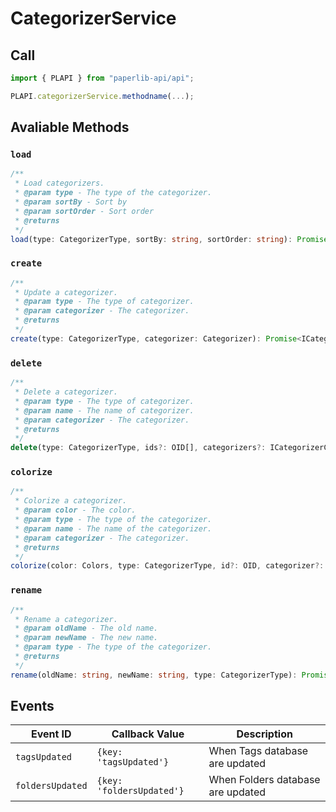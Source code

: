 # CategorizerService

## Call

```typescript
import { PLAPI } from "paperlib-api/api";

PLAPI.categorizerService.methodname(...);
```

## Avaliable Methods

### `load`

```typescript
/**
 * Load categorizers.
 * @param type - The type of the categorizer.
 * @param sortBy - Sort by
 * @param sortOrder - Sort order
 * @returns
 */
load(type: CategorizerType, sortBy: string, sortOrder: string): Promise<ICategorizerCollection>;
```

### `create`

```typescript
/**
 * Update a categorizer.
 * @param type - The type of categorizer.
 * @param categorizer - The categorizer.
 * @returns
 */
create(type: CategorizerType, categorizer: Categorizer): Promise<ICategorizerRealmObject | (Categorizer & Realm.Object<unknown, never>)>;
```

### `delete`

```typescript
/**
 * Delete a categorizer.
 * @param type - The type of categorizer.
 * @param name - The name of categorizer.
 * @param categorizer - The categorizer.
 * @returns
 */
delete(type: CategorizerType, ids?: OID[], categorizers?: ICategorizerCollection): Promise<void>;
```

### `colorize`

```typescript
/**
 * Colorize a categorizer.
 * @param color - The color.
 * @param type - The type of the categorizer.
 * @param name - The name of the categorizer.
 * @param categorizer - The categorizer.
 * @returns
 */
colorize(color: Colors, type: CategorizerType, id?: OID, categorizer?: ICategorizerObject): Promise<void>;
```

### `rename`

```typescript
/**
 * Rename a categorizer.
 * @param oldName - The old name.
 * @param newName - The new name.
 * @param type - The type of the categorizer.
 * @returns
 */
rename(oldName: string, newName: string, type: CategorizerType): Promise<void>;
```

## Events

| Event ID | Callback Value | Description |
| --- | --- | --- |
| `tagsUpdated` | `{key: 'tagsUpdated'}` | When Tags database are updated |
| `foldersUpdated` | `{key: 'foldersUpdated'}` | When Folders database are updated |